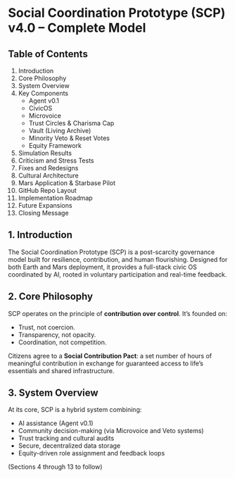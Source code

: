 # Social Coordination Prototype (SCP) v4.0 – Complete Model

## Table of Contents
1. Introduction
2. Core Philosophy
3. System Overview
4. Key Components
   - Agent v0.1
   - CivicOS
   - Microvoice
   - Trust Circles & Charisma Cap
   - Vault (Living Archive)
   - Minority Veto & Reset Votes
   - Equity Framework
5. Simulation Results
6. Criticism and Stress Tests
7. Fixes and Redesigns
8. Cultural Architecture
9. Mars Application & Starbase Pilot
10. GitHub Repo Layout
11. Implementation Roadmap
12. Future Expansions
13. Closing Message

## 1. Introduction
The Social Coordination Prototype (SCP) is a post-scarcity governance model built for resilience, contribution, and human flourishing. Designed for both Earth and Mars deployment, it provides a full-stack civic OS coordinated by AI, rooted in voluntary participation and real-time feedback.

## 2. Core Philosophy
SCP operates on the principle of **contribution over control**. It’s founded on:
- Trust, not coercion.
- Transparency, not opacity.
- Coordination, not competition.

Citizens agree to a **Social Contribution Pact**: a set number of hours of meaningful contribution in exchange for guaranteed access to life’s essentials and shared infrastructure.

## 3. System Overview
At its core, SCP is a hybrid system combining:
- AI assistance (Agent v0.1)
- Community decision-making (via Microvoice and Veto systems)
- Trust tracking and cultural audits
- Secure, decentralized data storage
- Equity-driven role assignment and feedback loops

(Sections 4 through 13 to follow)

